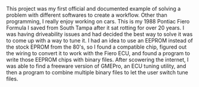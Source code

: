 This project was my first official and documented example of solving a problem with different softwares to create a workflow. Other than programming, I really enjoy working on cars. This is my 1988 Pontiac Fiero Formula I saved from South Tampa after it sat rotting for over 20 years. I was having driveability issues and had decided the best way to solve it was to come up with a way to tune it. I had an idea to use an EEPROM instead of the stock EPROM from the 80's, so I found a compatible chip, figured out the wiring to convert it to work with the Fiero ECU, and found a program to write those EEPROM chips with binary files. After scowering the internet, I was able to find a freeware version of GMEPro, an ECU tuning utility, and then a program to combine multiple binary files to let the user switch tune files.
